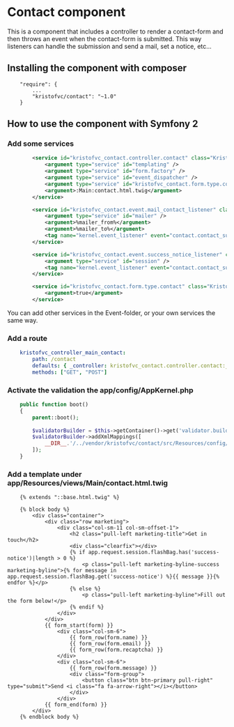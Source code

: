 # Contact component

This is a component that includes a controller to render a contact-form and then throws an event when the contact-form is submitted.
This way listeners can handle the submission and send a mail, set a notice, etc...

## Installing the component with composer

```
    "require": {
        ...
        "kristofvc/contact": "~1.0"
    }
```

## How to use the component with Symfony 2

### Add some services

```xml
        <service id="kristofvc_contact.controller.contact" class="Kristofvc\Contact\Controller\Contact">
            <argument type="service" id="templating" />
            <argument type="service" id="form.factory" />
            <argument type="service" id="event_dispatcher" />
            <argument type="service" id="kristofvc_contact.form.type.contact" />
            <argument>:Main:contact.html.twig</argument>
        </service>

        <service id="kristofvc_contact.event.mail_contact_listener" class="Kristofvc\Contact\Event\Listener\MailContactListener">
            <argument type="service" id="mailer" />
            <argument>%mailer_from%</argument>
            <argument>%mailer_to%</argument>
            <tag name="kernel.event_listener" event="contact.contact_submitted_event" method="sendMail" />
        </service>

        <service id="kristofvc_contact.event.success_notice_listener" class="Kristofvc\Contact\Event\Listener\SuccessNoticeListener" scope="request">
            <argument type="service" id="session" />
            <tag name="kernel.event_listener" event="contact.contact_submitted_event" method="sendSuccessNotice" />
        </service>

        <service id="kristofvc_contact.form.type.contact" class="Kristofvc\Contact\Form\Type\ContactType">
            <argument>true</argument>
        </service>
```

You can add other services in the Event-folder, or your own services the same way.

### Add a route

```yml
    kristofvc_controller_main_contact:
        path: /contact
        defaults: { _controller: kristofvc_contact.controller.contact:__invoke }
        methods: ["GET", "POST"]
```

### Activate the validation the app/config/AppKernel.php

```php
    public function boot()
    {
        parent::boot();
    
        $validatorBuilder = $this->getContainer()->get('validator.builder');
        $validatorBuilder->addXmlMappings([
            __DIR__.'/../vendor/kristofvc/contact/src/Resources/config/Contact.validation.xml'
        ]);
    }
```

### Add a template under app/Resources/views/Main/contact.html.twig

```twig
    {% extends "::base.html.twig" %}
    
    {% block body %}
        <div class="container">
            <div class="row marketing">
                <div class="col-sm-11 col-sm-offset-1">
                    <h2 class="pull-left marketing-title">Get in touch</h2>
                    <div class="clearfix"></div>
                    {% if app.request.session.flashBag.has('success-notice')|length > 0 %}
                        <p class="pull-left marketing-byline-success marketing-byline">{% for message in app.request.session.flashBag.get('success-notice') %}{{ message }}{% endfor %}</p>
                    {% else %}
                        <p class="pull-left marketing-byline">Fill out the form below!</p>
                    {% endif %}
                </div>
            </div>
            {{ form_start(form) }}
                <div class="col-sm-6">
                    {{ form_row(form.name) }}
                    {{ form_row(form.email) }}
                    {{ form_row(form.recaptcha) }}
                </div>
                <div class="col-sm-6">
                    {{ form_row(form.message) }}
                    <div class="form-group">
                        <button class="btn btn-primary pull-right" type="submit">Send <i class="fa fa-arrow-right"></i></button>
                    </div>
                </div>
            {{ form_end(form) }}
        </div>
    {% endblock body %}
```

